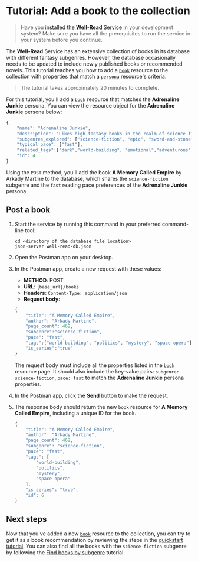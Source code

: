 # Tutorial: Add a book to the collection

> Have you [installed the **Well-Read** Service](../service-prerequisites.md) in your development system?
> Make sure you have all the prerequisites to run the service in your system before you continue.

The **Well-Read** Service has an extensive collection of books in its database with different fantasy subgenres. However, the database occasionally needs to be updated to include newly published books or recommended novels.
This tutorial teaches you how to add a [`book`](../api/book.md) resource to the collection with properties that match a [`persona`](../api/persona.md) resource's criteria.

>The tutorial takes approximately 20 minutes to complete.

For this tutorial, you'll add a [`book`](../api/book.md) resource that matches the **Adrenaline Junkie** persona.
You can view the resource object for the **Adrenaline Junkie** persona below:

```js
{
    "name": "Adrenaline Junkie",
    "description": "Likes high-fantasy books in the realm of science fiction or medieval times that often includes an anti-hero that must save their world.",
    "subgenres_explored": ["science-fiction", "epic", "sword-and-stone", "futuristic"],
    "typical_pace": ["fast"],
    "related_tags":["dark","world-building", "emotional","adventurous", "war"],
    "id": 4
}
 ```

Using the `POST` method, you'll add the book **A Memory Called Empire** by Arkady Martine to the database, which shares the `science-fiction` subgenre and the `fast` reading pace preferences of the **Adrenaline Junkie** persona.

## Post a book

1. Start the service by running this command in your preferred command-line tool:

    ```shell
    cd <directory of the database file location>
    json-server well-read-db.json
    ```

2. Open the Postman app on your desktop.
3. In the Postman app, create a new request with these values:
    * **METHOD**: POST
    * **URL**: `{base_url}/books`
    * **Headers**: `Content-Type: application/json`
    * **Request body**:

    ```js
    {
        "title": "A Memory Called Empire",
        "author": "Arkady Martine",
        "page_count": 462,
        "subgenre":"science-fiction",
        "pace": "fast",
        "tags":["world-building", "politics", "mystery", "space opera"],
        "is_series":"true"
    }
    ```

    The request body must include all the properties listed in the [`book`](../api/book.md) resource page. It should also include the key-value pairs: `subgenre: science-fiction`, `pace: fast` to match the **Adrenaline Junkie** persona properties.

4. In the Postman app, click the **Send** button to make the request.
5. The response body should return the new `book` resource for **A Memory Called Empire**, including a unique ID for the book.

    ```js
    {
        "title": "A Memory Called Empire",
        "author": "Arkady Martine",
        "page_count": 462,
        "subgenre": "science-fiction",
        "pace": "fast",
        "tags": [
            "world-building",
            "politics",
            "mystery",
            "space opera"
        ],
        "is_series": "true",
        "id": 6
    }
    ```

## Next steps

Now that you've added a new [`book`](../api/book.md) resource to the collection, you can try to get it as a book recommendation by reviewing the steps in the [quickstart tutorial](../quickstart-tutorial.md).
You can also find all the books with the `science-fiction` subgenre by following the [Find books by subgenre](find-books-by-subgenre.md) tutorial.
